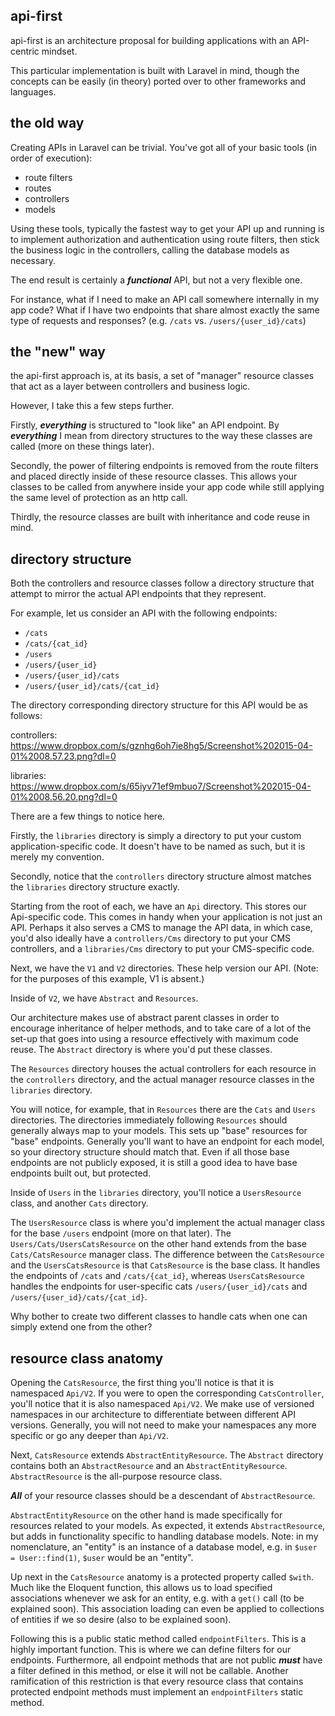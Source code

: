 ## api-first

api-first is an architecture proposal for building applications with an API-centric mindset.

This particular implementation is built with Laravel in mind, though the concepts can be easily (in theory) ported over to other frameworks and languages.

## the old way

Creating APIs in Laravel can be trivial.  You've got all of your basic tools (in order of execution):
 - route filters
 - routes
 - controllers
 - models

Using these tools, typically the fastest way to get your API up and running is to implement authorization and authentication
using route filters, then stick the business logic in the controllers, calling the database models as necessary.

The end result is certainly a ***functional*** API, but not a very flexible one.

For instance, what if I need to make an API call somewhere internally in my app code?
What if I have two endpoints that share almost exactly the same type of requests and responses?
(e.g. `/cats` vs. `/users/{user_id}/cats`)

## the "new" way

the api-first approach is, at its basis, a set of "manager" resource classes that act as a layer between controllers and business logic.

However, I take this a few steps further.

Firstly, ***everything*** is structured to "look like" an API endpoint.
By ***everything*** I mean from directory structures to the way these classes are called (more on these things later).

Secondly, the power of filtering endpoints is removed from the route filters and placed directly inside of these resource classes.
This allows your classes to be called from anywhere inside your app code while still applying the same level of protection as an http call.

Thirdly, the resource classes are built with inheritance and code reuse in mind.

## directory structure

Both the controllers and resource classes follow a directory structure that attempt to mirror the actual API endpoints that they represent.

For example, let us consider an API with the following endpoints:

 - `/cats`
 - `/cats/{cat_id}`
 - `/users`
 - `/users/{user_id}`
 - `/users/{user_id}/cats`
 - `/users/{user_id}/cats/{cat_id}`


The directory corresponding directory structure for this API would be as follows:

controllers: https://www.dropbox.com/s/gznhg6oh7ie8hg5/Screenshot%202015-04-01%2008.57.23.png?dl=0

libraries: https://www.dropbox.com/s/65iyv71ef9mbuo7/Screenshot%202015-04-01%2008.56.20.png?dl=0

There are a few things to notice here.

Firstly, the `libraries` directory is simply a directory to put your custom application-specific code.
It doesn't have to be named as such, but it is merely my convention.

Secondly, notice that the `controllers` directory structure almost matches the `libraries` directory structure exactly.

Starting from the root of each, we have an `Api` directory. This stores our Api-specific code.
This comes in handy when your application is not just an API.  Perhaps it also serves a CMS to manage the API data,
in which case, you'd also ideally have a `controllers/Cms` directory to put your CMS controllers,
and a `libraries/Cms` directory to put your CMS-specific code.

Next, we have the `V1` and `V2` directories.  These help version our API.
(Note: for the purposes of this example, V1 is absent.)

Inside of `V2`, we have `Abstract` and `Resources`.

Our architecture makes use of abstract parent classes in order to encourage inheritance of helper methods,
and to take care of a lot of the set-up that goes into using a resource effectively with maximum code reuse.
The `Abstract` directory is where you'd put these classes.

The `Resources` directory houses the actual controllers for each resource in the `controllers` directory,
and the actual manager resource classes in the `libraries` directory.

You will notice, for example, that in `Resources` there are the `Cats` and `Users` directories.
The directories immediately following `Resources` should generally always map to your models.
This sets up "base" resources for "base" endpoints.
Generally you'll want to have an endpoint for each model, so your directory structure should match that.
Even if all those base endpoints are not publicly exposed, it is still a good idea to have base endpoints built out, but protected.

Inside of `Users` in the `libraries` directory, you'll notice a `UsersResource` class, and another `Cats` directory.

The `UsersResource` class is where you'd implement the actual manager class for the base `/users` endpoint (more on that later).
The `Users/Cats/UsersCatsResource` on the other hand extends from the base `Cats/CatsResource` manager class.
The difference between the `CatsResource` and the `UsersCatsResource` is that `CatsResource` is the base class.
It handles the endpoints of `/cats` and `/cats/{cat_id}`,
whereas `UsersCatsResource` handles the endpoints for user-specific cats `/users/{user_id}/cats` and `/users/{user_id}/cats/{cat_id}`.

Why bother to create two different classes to handle cats when one can simply extend one from the other?

## resource class anatomy

Opening the `CatsResource`, the first thing you'll notice is that it is namespaced `Api/V2`.
If you were to open the corresponding `CatsController`, you'll notice that it is also namespaced `Api/V2`.
We make use of versioned namespaces in our architecture to differentiate between different API versions.
Generally, you will not need to make your namespaces any more specific or go any deeper than `Api/V2`.

Next, `CatsResource` extends `AbstractEntityResource`.  The `Abstract` directory contains both an `AbstractResource`
and an `AbstractEntityResource`.  `AbstractResource` is the all-purpose resource class.

***All*** of your resource classes should be a descendant of `AbstractResource`.

`AbstractEntityResource` on the other hand is made specifically for resources related to your models.
As expected, it extends `AbstractResource`, but adds in functionality specific to handling database models.
Note: in my nomenclature, an "entity" is an instance of a database model, e.g. in `$user = User::find(1)`,
`$user` would be an "entity".

Up next in the `CatsResource` anatomy is a protected property called `$with`. Much like the Eloquent function,
this allows us to load specified associations whenever we ask for an entity, e.g. with a `get()` call (to be explained soon).
This association loading can even be applied to collections of entities if we so desire (also to be explained soon).

Following this is a public static method called `endpointFilters`. This is a highly important function.
This is where we can define filters for our endpoints. Furthermore, all endpoint methods that are not public
***must*** have a filter defined in this method, or else it will not be callable. Another ramification of this restriction
is that every resource class that contains protected endpoint methods must implement an `endpointFilters` static method.




